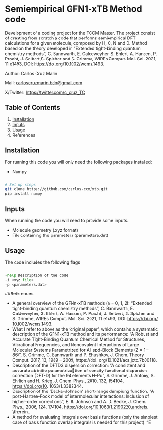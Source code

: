 # Semiempirical GFN1-xTB Method code

Development of a coding project for the TCCM Master. The project consist of creating from scratch a code that performs semiempirical DFT calculations for a given molecule, composed by H, C, N and O. Method based on the theory developed in “Extended tight-binding quantum
chemistry methods”, C. Bannwarth, E. Caldeweyher, S. Ehlert, A. Hansen, P. Pracht, J. Seibert,S. Spicher and S. Grimme, WIREs Comput. Mol. Sci. 2021, 11 e1493, DOI: https://doi.org/10.1002/wcms.1493.

Author: Carlos Cruz Marin

Mail: carloscruzmarin.bdn@gmail.com

X/Twitter: https://twitter.com/c_cruz_TC



## Table of Contents

1. [Installation](#installation)
2. [Inputs](#inputs)
3. [Usage](#usage)
4. [References](#references)

## Installation

For running this code you will only need the following packages installed:
- Numpy


```bash

# Set up steps
git clone https://github.com/carlos-ccm/xtb.git
pip install numpy

```


## Inputs

When running the code you will need to provide some inputs.
- Molecule geometry (.xyz format)
- File containing the parameters (parameters.dat)

## Usage

The code includes the following flags
```python

-help Description of the code
-i <xyz file>
-p <parameters.dat>
```

##References

-  A general overview of the GFNn-xTB methods (n = 0, 1, 2): “Extended tight-binding quantum
chemistry methods”, C. Bannwarth, E. Caldeweyher, S. Ehlert, A. Hansen, P. Pracht, J. Seibert,
S. Spicher and S. Grimme, WIREs Comput. Mol. Sci. 2021, 11 e1493, DOI: https://doi.org/
10.1002/wcms.1493.
-  What I refer to above as the ‘original paper’, which contains a systematic description of the
GFN1-xTB method and its performance: “A Robust and Accurate Tight-Binding Quantum
Chemical Method for Structures, Vibrational Frequencies, and Noncovalent Interactions of Large
Molecular Systems Parametrized for All spd-Block Elements (Z = 1 – 86)”, S. Grimme, C.
Bannwarth and P. Shushkov, J. Chem. Theory Comput. 2017, 13, 1989 – 2009, https://doi.
org/10.1021/acs.jctc.7b00118.
-  Description of the DFTD3 dispersion correction: “A consistent and accurate ab initio parametrization of density functional dispersion correction (DFT-D) for the 94 elements H-Pu”, S. Grimme,
J. Antony, S. Ehrlich and H. Krieg, J. Chem. Phys., 2010, 132, 154104, https://doi.org/10.
1063/1.3382344.
-  Description of the ‘Becke-Johnson’ short-range dampiung function: “A post-Hartree-Fock model
of intermolecular interactions: Inclusion of higher-order corrections”, E. R. Johnson and A. D.
Becke, J. Chem. Phys., 2006, 124, 174104, https://doi.org/10.1063/1.2190220,andrefs.
\therein..
-   A method for evaluating integrals over basis functions (only the simplest case of basis function
overlap integrals is needed for this project): “E



